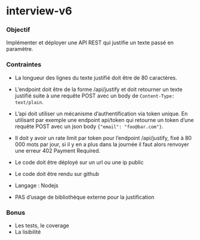 # interview-v6

### Objectif

Implémenter et déployer une API REST qui justifie un texte passé en paramètre.

### Contraintes

- La longueur des lignes du texte justifié doit être de 80 caractères.

- L’endpoint doit être de la forme /api/justify et doit retourner un texte justifié suite à une requête POST avec un body de `Content-Type: text/plain`.

- L’api doit utiliser un mécanisme d’authentification via token unique. En utilisant par exemple une endpoint api/token qui retourne un token d’une requête POST avec un json body `{"email": "foo@bar.com"}`.

- Il doit y avoir un rate limit par token pour l’endpoint /api/justify, fixé à 80 000 mots par jour, si il y en a plus dans la journée il faut alors renvoyer une erreur 402 Payment Required.

- Le code doit être déployé sur un url ou une ip public

- Le code doit être rendu sur github

- Langage : Nodejs

- PAS d’usage de bibliothèque externe pour la justification

### Bonus

- Les tests, le coverage
- La lisibilité
